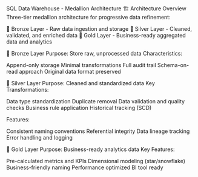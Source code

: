 SQL Data Warehouse - Medallion Architecture
🏗️ Architecture Overview
Three-tier medallion architecture for progressive data refinement:

🥉 Bronze Layer - Raw data ingestion and storage
🥈 Silver Layer - Cleaned, validated, and enriched data
🥇 Gold Layer - Business-ready aggregated data and analytics


🥉 Bronze Layer
Purpose: Store raw, unprocessed data
Characteristics:

Append-only storage
Minimal transformations
Full audit trail
Schema-on-read approach
Original data format preserved


🥈 Silver Layer
Purpose: Cleaned and standardized data
Key Transformations:

Data type standardization
Duplicate removal
Data validation and quality checks
Business rule application
Historical tracking (SCD)

Features:

Consistent naming conventions
Referential integrity
Data lineage tracking
Error handling and logging


🥇 Gold Layer
Purpose: Business-ready analytics data
Key Features:

Pre-calculated metrics and KPIs
Dimensional modeling (star/snowflake)
Business-friendly naming
Performance optimized
BI tool ready
